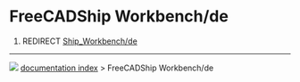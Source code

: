 # FreeCADShip Workbench/de
1.  REDIRECT [Ship_Workbench/de](Ship_Workbench/de.md)



---
![](images/Right_arrow.png) [documentation index](../README.md) > FreeCADShip Workbench/de
